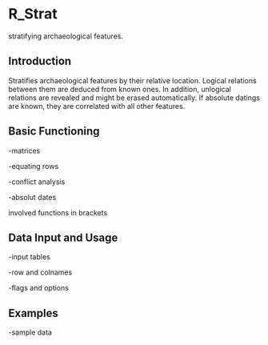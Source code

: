 # R_Strat
stratifying archaeological features.

## Introduction
Stratifies archaeological features by their relative location. Logical relations between them are deduced from known ones. In addition, unlogical relations are revealed and might be erased automatically. If absolute datings are known, they are correlated with all other features.

## Basic Functioning

-matrices 

-equating rows

-conflict analysis

-absolut dates

involved functions in brackets

## Data Input and Usage
-input tables

-row and colnames

-flags and options

## Examples

-sample data
